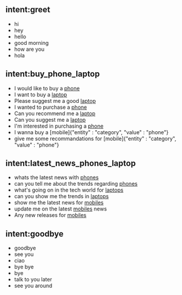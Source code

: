 ## intent:greet
- hi
- hey
- hello
- good morning
- how are you
- hola


## intent:buy_phone_laptop
- I would like to buy a [phone](category)
- I want to buy a [laptop](category)
- Please suggest me a good [laptop](category)
- I wanted to purchase a [phone](category)
- Can you recommend me a [laptop](category)
- Can you suggest me a [laptop](category)
- I'm interested in purchasing a [phone](category)
- I wanna buy a [mobile]{"entity" : "category", "value" : "phone"}
- give me some recommandations for [mobile]{"entity" : "category", "value" : "phone"}


## intent:latest_news_phones_laptop
- whats the latest news with [phones](category)
- can you tell me about the trends regarding [phones](category)
- what's going on in the tech world for [laptops](category)
- can you show me the trends in [laptops](category)
- show me the latest news for [mobiles](category)
- update me on the latest [mobiles](category) news
- Any new releases for [mobiles](category)


## intent:goodbye
- goodbye
- see you
- ciao
- bye bye
- bye
- talk to you later
- see you around